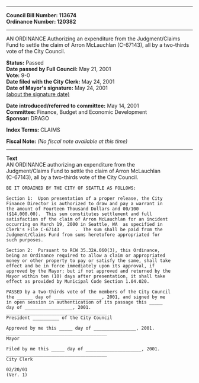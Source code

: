 * * * * *  
  
**Council Bill Number: [](#h0)[](#h2)113674**   
**Ordinance Number: 120382**  
  
* * * * *  
  
AN ORDINANCE Authorizing an expenditure from the Judgment/Claims Fund to settle the claim of Arron McLauchlan (C-67143), all by a two-thirds vote of the City Council.  
  
**Status:** Passed   
**Date passed by Full Council:** May 21, 2001   
**Vote:** 9-0   
**Date filed with the City Clerk:** May 24, 2001   
**Date of Mayor's signature:** May 24, 2001   
[(about the signature date)](/~public/approvaldate.htm)   
  
  
**Date introduced/referred to committee:** May 14, 2001   
**Committee:** Finance, Budget and Economic Development   
**Sponsor:** DRAGO   
  
**Index Terms:** CLAIMS  
  
**Fiscal Note:** *(No fiscal note available at this time)*  
  
* * * * *  
  
**Text**  
    AN ORDINANCE authorizing an expenditure from the  
    Judgment/Claims Fund to settle the claim of  Arron McLauchlan  
    (C-67143), all by a two-thirds vote of the City Council.  
  
    BE IT ORDAINED BY THE CITY OF SEATTLE AS FOLLOWS:  
  
    Section 1:  Upon presentation of a proper release, the City  
    Finance Director is authorized to draw and pay a warrant in  
    the amount of Fourteen Thousand Dollars and 00/100  
    ($14,000.00).  This sum constitutes settlement and full  
    satisfaction of the claim of Arron McLauchlan for an incident  
    occurring on March 19, 2000 in Seattle, WA  as specified in  
    Clerk's File C-67143      .  The sum shall be paid from the  
    Judgment/Claims Fund from sums heretofore appropriated for  
    such purposes.  
  
    Section 2:  Pursuant to RCW 35.32A.060(3), this Ordinance,  
    being an Ordinance required to allow a claim or appropriated  
    money or other property to pay or satisfy the same, shall take  
    effect and be in force immediately upon its approval, if  
    approved by the Mayor; but if not approved and returned by the  
    Mayor within ten (10) days after presentation, it shall take  
    effect as provided by Municipal Code Section 1.04.020.  
  
    PASSED by a two-thirds vote of the members of the City Council  
    the ______ day of __________________, 2001, and signed by me  
    in open session in authentication of its passage this _____  
    day of __________________, 2001.  
    ______________________________________  
    President __________ of the City Council  
  
    Approved by me this _____ day of ________________, 2001.  
    ______________________________________  
    Mayor  
  
    Filed by me this _____ day of _____________________, 2001.  
    ______________________________________  
    City Clerk  
  
    02/20/01  
    (Ver. 1)  
